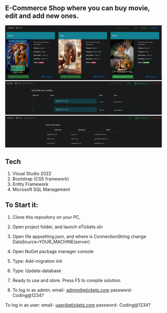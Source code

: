 ## E-Commerce Shop where you can buy movie, edit and add new ones.

![My Image](movie.PNG)
![My Image](movie2.PNG)
![My Image](movie3.PNG)
## Tech 
 1. Visual Studio 2022
 2. Bootstrap (CSS framework)
 3. Entity Framework
 4. Microsoft SQL Management
 
## To Start it:
 1. Clone this repository on your PC,
 2. Open project folder, and launch eTickets.sln 
 3. Open file appsetting.json, and where is ConnectionString change 
 DataSource=YOUR_MACHINE(server)
 
 4. Open NuGet package manager console
 
 5. Type: Add-migration init
 
 6. Type: Update-database
 
 7. Ready to use and store. Press F5 to compile solution.
 
 8. To log in as admin: 
 email- admin@etickets.com
 password- Coding@1234?
 
 To log in as user:
 email- user@etickets.com
 password- Coding@1234?
 
